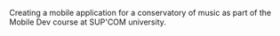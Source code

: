 Creating a mobile application for a conservatory of music as part of the Mobile Dev course at SUP'COM university.
